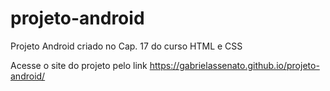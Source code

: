 # projeto-android
Projeto Android criado no Cap. 17 do curso HTML e CSS

Acesse o site do projeto pelo link https://gabrielassenato.github.io/projeto-android/
